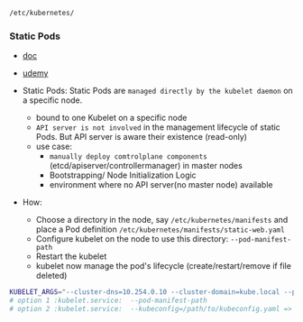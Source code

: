 ```bash
/etc/kubernetes/
```

### Static Pods

- [doc](https://kubernetes.io/docs/tasks/configure-pod-container/static-pod/)
- [udemy](https://www.udemy.com/course/certified-kubernetes-administrator-with-practice-tests/learn/lecture/14863335#overview)

- Static Pods: Static Pods are `managed directly by the kubelet daemon` on a specific node.

  - bound to one Kubelet on a specific node
  - `API server is not involved` in the management lifecycle of static Pods. But API server is aware their existence (read-only)
  - use case:
    - `manually deploy comtrolplane components` (etcd/apiserver/controllermanager) in master nodes
    - Bootstrapping/ Node Initialization Logic
    - environment where no API server(no master node) available

- How:
  - Choose a directory in the node, say `/etc/kubernetes/manifests` and place a Pod definition `/etc/kubernetes/manifests/static-web.yaml`
  - Configure kubelet on the node to use this directory: `--pod-manifest-path`
  - Restart the kubelet
  - kubelet now manage the pod's lifecycle (create/restart/remove if file deleted)

```bash
KUBELET_ARGS="--cluster-dns=10.254.0.10 --cluster-domain=kube.local --pod-manifest-path=/etc/kubernetes/manifests/"
# option 1 :kubelet.service:  --pod-manifest-path
# option 2 :kubelet.service:  --kubeconfig=/path/to/kubeconfig.yaml => kubeconfig.yaml: staticPodPath
```
